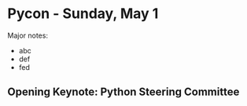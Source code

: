 # Pycon - Sunday, May 1

Major notes:

- abc
- def
- fed

## Opening Keynote: Python Steering Committee
